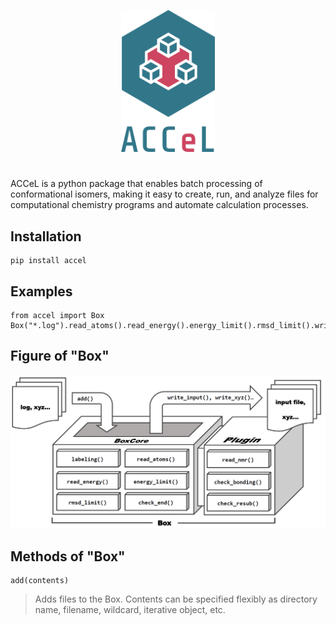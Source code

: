 <p align="center">
  <img src="./images/logo.svg" alt="ACCeL" width="150px">
</p>

#
ACCeL is a python package that enables batch processing of conformational isomers, making it easy to create, run, and analyze files for computational chemistry programs and automate calculation processes.
## Installation
```
pip install accel
```
## Examples
```
from accel import Box
Box("*.log").read_atoms().read_energy().energy_limit().rmsd_limit().write_input("template_file.inp")
```
## Figure of "Box"
![Box](./images/box_figure.png)

## Methods of "Box"
```
add(contents)
```
> Adds files to the Box. Contents can be specified flexibly as directory name, filename, wildcard, iterative object, etc.